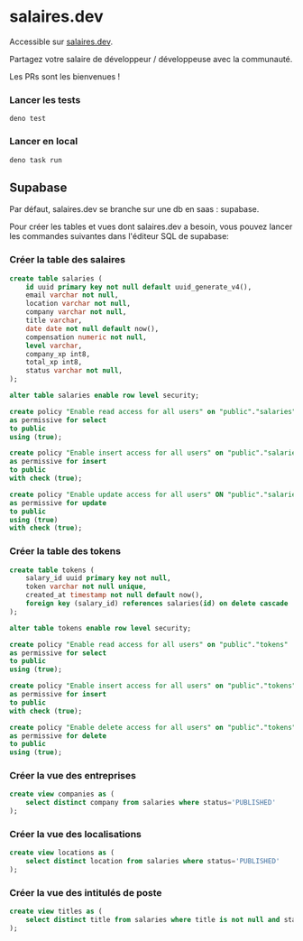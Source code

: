 # salaires.dev

Accessible sur [salaires.dev](https://salaires.dev).

Partagez votre salaire de développeur / développeuse avec la communauté.

Les PRs sont les bienvenues !

### Lancer les tests

```
deno test
```

### Lancer en local

```
deno task run
```

## Supabase

Par défaut, salaires.dev se branche sur une db en saas : supabase.

Pour créer les tables et vues dont salaires.dev a besoin, vous pouvez lancer les commandes suivantes dans l'éditeur SQL de supabase:

### Créer la table des salaires

```sql
create table salaries (
    id uuid primary key not null default uuid_generate_v4(),
    email varchar not null,
    location varchar not null,
    company varchar not null,
    title varchar,
    date date not null default now(),
    compensation numeric not null,
    level varchar,
    company_xp int8,
    total_xp int8,
    status varchar not null,
);

alter table salaries enable row level security;

create policy "Enable read access for all users" on "public"."salaries"
as permissive for select
to public
using (true);

create policy "Enable insert access for all users" on "public"."salaries"
as permissive for insert
to public
with check (true);

create policy "Enable update access for all users" ON "public"."salaries"
as permissive for update
to public
using (true)
with check (true);
```

### Créer la table des tokens

```sql
create table tokens (
    salary_id uuid primary key not null,
    token varchar not null unique,
    created_at timestamp not null default now(),
    foreign key (salary_id) references salaries(id) on delete cascade
);

alter table tokens enable row level security;

create policy "Enable read access for all users" on "public"."tokens"
as permissive for select
to public
using (true);

create policy "Enable insert access for all users" on "public"."tokens"
as permissive for insert
to public
with check (true);

create policy "Enable delete access for all users" on "public"."tokens"
as permissive for delete
to public
using (true);
```

### Créer la vue des entreprises

```sql
create view companies as (
    select distinct company from salaries where status='PUBLISHED'
);
```

### Créer la vue des localisations

```sql
create view locations as (
    select distinct location from salaries where status='PUBLISHED'
);
```

### Créer la vue des intitulés de poste

```sql
create view titles as (
    select distinct title from salaries where title is not null and status='PUBLISHED'
);
```
